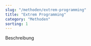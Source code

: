 ```yaml
---
slug: "/methoden/extrem-programming"
title: "Extrem Programming"
category: "Methoden"
sorting: 1
---
```


Beschreibung